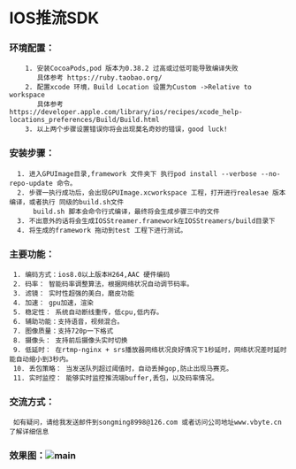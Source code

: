 # IOS推流SDK
###   环境配置：
		1. 安装CocoaPods,pod 版本为0.38.2 过高或过低可能导致编译失败
		   具体参考 https://ruby.taobao.org/
		2. 配置xcode 环境，Build Location 设置为Custom ->Relative to workspace
		   具体参考 https://developer.apple.com/library/ios/recipes/xcode_help-locations_preferences/Build/Build.html
		3. 以上两个步骤设置错误你将会出现莫名奇妙的错误，good luck!
###   安装步骤：
      1. 进入GPUImage目录,framework 文件夹下 执行pod install --verbose --no-repo-update 命令。
      2. 步骤一执行成功后，会出现GPUImage.xcworkspace 工程，打开进行realesae 版本编译，或者执行 同级的build.sh文件
          build.sh 脚本会命令行式编译，最终将会生成步骤三中的文件
      3. 不出意外的话将会生成IOSStreamer.framework在IOSStreamers/build目录下
      4. 将生成的framework 拖动到test 工程下进行测试。
###   主要功能：
     1. 编码方式：ios8.0以上版本H264,AAC 硬件编码
     2. 码率： 智能码率调整算法，根据网络状况自动调节码率。
     3. 滤镜： 实时性超强的美白，磨皮功能
     4. 加速： gpu加速，渲染
     5. 稳定性： 系统自动断线重传，低cpu,低内存。
     6. 辅助功能：支持语音，视频混合。
     7. 图像质量：支持720p一下格式
     8. 摄像头： 支持前后摄像头实时切换
     9. 低延时： 在rtmp-nginx + srs播放器网络状况良好情况下1秒延时，网络状况差时延时能自动缩小到3秒内。
     10. 丢包策略： 当发送队列超过阈值时，自动丢掉gop,防止出现马赛克。
     11. 实时监控： 能够实时监控推流端buffer,丢包，以及码率情况。
###   交流方式：
     如有疑问，请给我发送邮件到songming8998@126.com 或者访问公司地址www.vbyte.cn 了解详细信息
###  效果图：![main](https://github.com/ChinaTuring/streamer_for_ios/raw/master/demopic/main.jpg) 
     
      	
